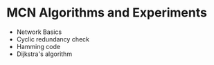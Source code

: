 # MCN Algorithms and Experiments
* Network Basics
* Cyclic redundancy check
* Hamming code
* Dijkstra's algorithm
